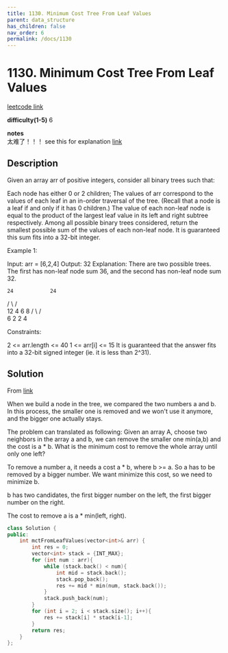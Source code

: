 ```yaml
---
title: 1130. Minimum Cost Tree From Leaf Values
parent: data_structure
has_children: false
nav_order: 6
permalink: /docs/1130
---
```

# 1130. Minimum Cost Tree From Leaf Values
[leetcode link](https://leetcode.com/problems/minimum-cost-tree-from-leaf-values/)

**difficulty(1-5)** 
6

**notes**   
太难了！！！
see this for explanation [link](https://leetcode.com/problems/minimum-cost-tree-from-leaf-values/discuss/339959/One-Pass-O(N)-Time-and-Space)
## Description
Given an array arr of positive integers, consider all binary trees such that:

Each node has either 0 or 2 children;
The values of arr correspond to the values of each leaf in an in-order traversal of the tree.  (Recall that a node is a leaf if and only if it has 0 children.)
The value of each non-leaf node is equal to the product of the largest leaf value in its left and right subtree respectively.
Among all possible binary trees considered, return the smallest possible sum of the values of each non-leaf node.  It is guaranteed this sum fits into a 32-bit integer.

 

Example 1:

Input: arr = [6,2,4]
Output: 32
Explanation:
There are two possible trees.  The first has non-leaf node sum 36, and the second has non-leaf node sum 32.

    24            24
   /  \          /  \
  12   4        6    8
 /  \               / \
6    2             2   4
 

Constraints:

2 <= arr.length <= 40
1 <= arr[i] <= 15
It is guaranteed that the answer fits into a 32-bit signed integer (ie. it is less than 2^31).

## Solution
From [link](https://leetcode.com/problems/minimum-cost-tree-from-leaf-values/discuss/339959/One-Pass-O(N)-Time-and-Space)

When we build a node in the tree, we compared the two numbers a and b.
In this process,
the smaller one is removed and we won't use it anymore,
and the bigger one actually stays.

The problem can translated as following:
Given an array A, choose two neighbors in the array a and b,
we can remove the smaller one min(a,b) and the cost is a * b.
What is the minimum cost to remove the whole array until only one left?

To remove a number a, it needs a cost a * b, where b >= a.
So a has to be removed by a bigger number.
We want minimize this cost, so we need to minimize b.

b has two candidates, the first bigger number on the left,
the first bigger number on the right.

The cost to remove a is a * min(left, right).

```c++
class Solution {
public:
    int mctFromLeafValues(vector<int>& arr) {
        int res = 0;
        vector<int> stack = {INT_MAX};
        for (int num : arr){
            while (stack.back() < num){
                int mid = stack.back();
                stack.pop_back();
                res += mid * min(num, stack.back());
            }
            stack.push_back(num);
        }
        for (int i = 2; i < stack.size(); i++){
            res += stack[i] * stack[i-1];
        }
        return res;
    }
};
```


<!-- 
Default label
{: .label }

Blue label
{: .label .label-blue }

Stable
{: .label .label-green }

New release
{: .label .label-purple }

Coming soon
{: .label .label-yellow }

Deprecated
{: .label .label-red } -->
